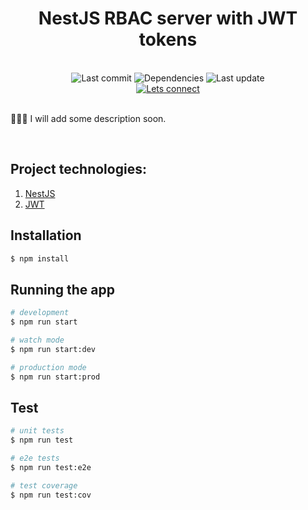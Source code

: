 <h1 align="center">
    NestJS RBAC server with JWT tokens
</h1>
<br>

<div align="center">
    <!-- Last commit -->
    <img src="https://img.shields.io/github/last-commit/sotream/nestjs-rbac.svg?longCache=true&style=flat-square" alt="Last commit"
    />
    <!-- Dependencies -->
    <img src="https://img.shields.io/badge/dependencies-up%20to%20date-brightgreen.svg?longCache=true&style=flat-square" alt="Dependencies"
    />
    <!-- Contributors welcome -->
    <img src="https://img.shields.io/badge/contributions-welcome-orange.svg?longCache=true&style=flat-square" alt="Last update"
    />
</div>
<div align="center">
    <!-- Наш Facebook -->
    <a href="https://www.linkedin.com/in/andrii-prisniak">
        <img src="https://img.shields.io/badge/Let's%20connect%20on%20LinkedIn-LinkedIn-blue.svg?longCache=true&style=for-the-badge&link=https://www.linkedin.com/in/andrii-prisniak"
            alt="Lets connect" />
    </a>
</div>
<br>

<p>
    👨🏼‍🔬 I will add some description soon.
</p>
<br>


## Project technologies:

1. [NestJS](https://nestjs.com/)
2. [JWT](https://jwt.io/)
## Installation

```bash
$ npm install
```

## Running the app

```bash
# development
$ npm run start

# watch mode
$ npm run start:dev

# production mode
$ npm run start:prod
```

## Test

```bash
# unit tests
$ npm run test

# e2e tests
$ npm run test:e2e

# test coverage
$ npm run test:cov
```
